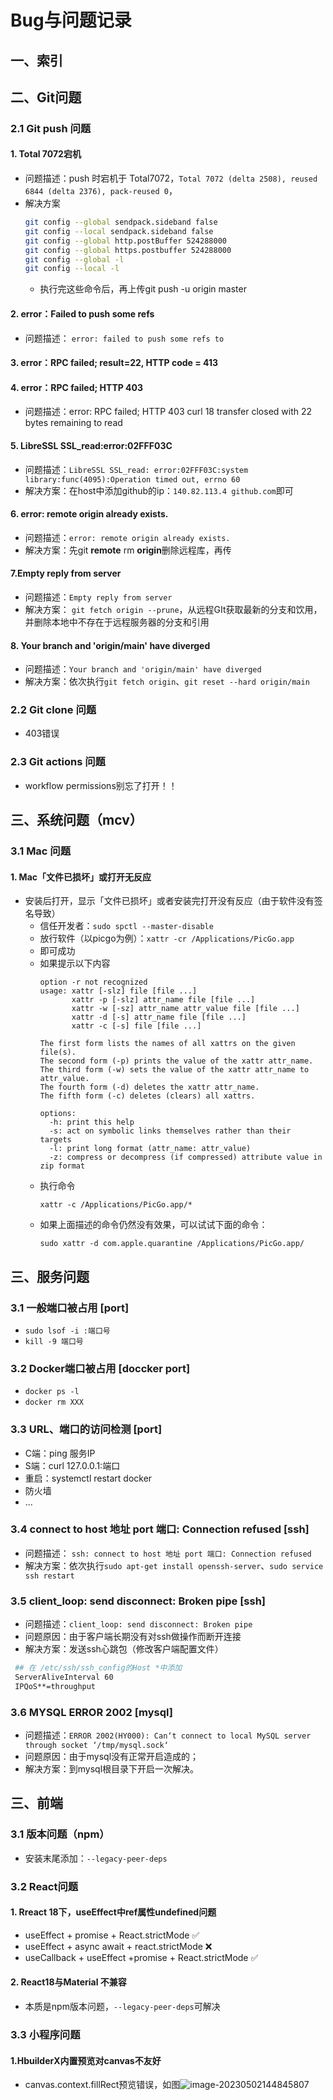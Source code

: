 # Bug与问题记录

## 一、索引

## 二、Git问题
### 2.1 Git push  问题
#### 1. Total 7072宕机
-  问题描述：push 时宕机于 Total7072，`Total 7072 (delta 2508), reused 6844 (delta 2376), pack-reused 0`，
- 解决方案
	```bash
	git config --global sendpack.sideband false
	git config --local sendpack.sideband false
	git config --global http.postBuffer 524288000
	git config --global https.postbuffer 524288000
	git config --global -l 
	git config --local -l
	```
	- 执行完这些命令后，再上传git push -u origin master
#### 2. error：Failed to push some refs
- 问题描述： `error: failed to push some refs to`
#### 3. error：RPC failed; result=22, HTTP code = 413
#### 4. error：RPC failed; HTTP 403
- 问题描述：error: RPC failed; HTTP 403 curl 18 transfer closed with 22 bytes remaining to read
#### 5. LibreSSL SSL_read:error:02FFF03C 
- 问题描述：`LibreSSL SSL_read: error:02FFF03C:system library:func(4095):Operation timed out, errno 60`
- 解决方案：在host中添加github的ip：`140.82.113.4 github.com`即可
#### 6. error: remote origin already exists.
- 问题描述：`error: remote origin already exists.`
- 解决方案：先git **remote** rm **origin**删除远程库，再传
#### 7.Empty reply from server
- 问题描述：`Empty reply from server`
- 解决方案： `git fetch origin --prune`，从远程GIt获取最新的分支和饮用，并删除本地中不存在于远程服务器的分支和引用
#### 8. Your branch and 'origin/main' have diverged
- 问题描述：`Your branch and 'origin/main' have diverged`
- 解决方案：依次执行`git fetch origin`、`git reset --hard origin/main`
### 2.2 Git clone 问题
- 403错误
### 2.3 Git actions 问题
- workflow permissions别忘了打开！！

## 三、系统问题（mcv）
### 3.1 Mac 问题
#### 1. Mac「文件已损坏」或打开无反应
- 安装后打开，显示「文件已损坏」或者安装完打开没有反应（由于软件没有签名导致）
	- 信任开发者：`sudo spctl --master-disable`
	- 放行软件（以picgo为例）：`xattr -cr /Applications/PicGo.app`
	- 即可成功
	- 如果提示以下内容
		```
		option -r not recognized
		usage: xattr [-slz] file [file ...]
			   xattr -p [-slz] attr_name file [file ...]
			   xattr -w [-sz] attr_name attr_value file [file ...]
			   xattr -d [-s] attr_name file [file ...]
			   xattr -c [-s] file [file ...]
		
		The first form lists the names of all xattrs on the given file(s).
		The second form (-p) prints the value of the xattr attr_name.
		The third form (-w) sets the value of the xattr attr_name to attr_value.
		The fourth form (-d) deletes the xattr attr_name.
		The fifth form (-c) deletes (clears) all xattrs.
		
		options:
		  -h: print this help
		  -s: act on symbolic links themselves rather than their targets
		  -l: print long format (attr_name: attr_value)
		  -z: compress or decompress (if compressed) attribute value in zip format
		```
	- 执行命令
		```
		xattr -c /Applications/PicGo.app/*
		```
	- 如果上面描述的命令仍然没有效果，可以试试下面的命令：
		```
		sudo xattr -d com.apple.quarantine /Applications/PicGo.app/
		```


## 三、服务问题
### 3.1 一般端口被占用 [port]
- `sudo lsof -i :端口号`
- `kill -9 端口号`
### 3.2 Docker端口被占用 [doccker port] 
- `docker ps -l`
- `docker rm XXX`
### 3.3 URL、端口的访问检测 [port] 
- C端：ping 服务IP
- S端：curl 127.0.0.1:端口
- 重启：systemctl restart docker
- 防火墙
- ...
### 3.4 connect to host 地址 port 端口: Connection refused [ssh] 
- 问题描述： `ssh: connect to host 地址 port 端口: Connection refused`
- 解决方案：依次执行`sudo apt-get install openssh-server`、`sudo service ssh restart`

### 3.5 client_loop: send disconnect: Broken pipe [ssh] 
- 问题描述：`client_loop: send disconnect: Broken pipe`
- 问题原因：由于客户端长期没有对ssh做操作而断开连接
- 解决方案：发送ssh心跳包（修改客户端配置文件）
```bash
 ## 在 /etc/ssh/ssh_config的Host *中添加
 ServerAliveInterval 60
 IPQoS**=throughput
```
### 3.6 MYSQL ERROR 2002 [mysql] 
- 问题描述：`ERROR 2002(HY000): Can‘t connect to local MySQL server through socket ‘/tmp/mysql.sock‘ `
- 问题原因：由于mysql没有正常开启造成的；
- 解决方案：到mysql根目录下开启一次解决。


## 三、前端
### 3.1 版本问题（npm）
- 安装末尾添加：`--legacy-peer-deps`
### 3.2 React问题
#### 1. Rreact 18下，useEffect中ref属性undefined问题
- useEffect + promise + React.strictMode ✅
- useEffect + async await + react.strictMode ❌
- useCallback + useEffect +promise + React.strictMode  ✅
#### 2. React18与Material 不兼容
- 本质是npm版本问题，`--legacy-peer-deps`可解决

### 3.3 小程序问题 
#### 1.HbuilderX内置预览对canvas不友好
- canvas.context.fillRect预览错误，如图![image-20230502144845807](https://s2.loli.net/2023/06/10/WOC6sXeGhE2UApw.png)
